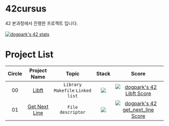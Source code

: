 # 42cursus

42 본과정에서 진행한 프로젝트 입니다.
<br><br>
[![dogpark's 42 stats](https://badge42.vercel.app/api/v2/clam4rmh700350fjk8ctdih83/stats?cursusId=21&coalitionId=86)](https://github.com/JaeSeoKim/badge42)

# Project List

| Circle |                             Project Name                              |                Topic                 |                                            Stack                                             |                                                                      Score                                                                       |
| :----: | :-------------------------------------------------------------------: | :----------------------------------: | :------------------------------------------------------------------------------------------: | :----------------------------------------------------------------------------------------------------------------------------------------------: |
|   00   | [Libft](https://github.com/moeyg/42cursus/tree/main/Circle%200/Libft) | `Library` `Makefile` `Linked` `list` | <img src="https://img.shields.io/badge/c-A8B9CC?style=for-the-badge&logo=c&logoColor=white"> | [![dogpark's 42 Libft Score](https://badge42.vercel.app/api/v2/clam4rmh700350fjk8ctdih83/project/2927858)](https://github.com/JaeSeoKim/badge42) |
|   01   | [Get Next Line](https://github.com/moeyg/42cursus/tree/main/Circle%201/get_next_line) | `File descriptor` | <img src="https://img.shields.io/badge/c-A8B9CC?style=for-the-badge&logo=c&logoColor=white"> | [![dogpark's 42 get_next_line Score](https://badge42.vercel.app/api/v2/clam4rmh700350fjk8ctdih83/project/3030835)](https://github.com/JaeSeoKim/badge42) |
